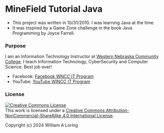 # MineField Tutorial Java

- This project was written in 10/31/2010. I was learning Java at the time.
- It was inspired by a Game Zone challenge in the book Java Programming by Joyce Farrell.

### Purpose

I am an Information Technology Instructor at [Western Nebraska Community College](https://www.wncc.edu). I teach Information Technology, CyberSecurity and Computer Science. Best job ever!

- Facebook: [Facebook WNCC IT Program](https://www.facebook.com/wnccitprogram/)
- YouTube: [YouTube WINCC IT Program](https://www.youtube.com/@williamloringitinstructor)

### License

<a rel="license" href="http://creativecommons.org/licenses/by-nc-sa/4.0/"><img alt="Creative Commons License" style="border-width:0" src="https://i.creativecommons.org/l/by-nc-sa/4.0/88x31.png" /></a><br />This work is licensed under a <a rel="license" href="http://creativecommons.org/licenses/by-nc-sa/4.0/">Creative Commons Attribution-NonCommercial-ShareAlike 4.0 International License</a>.

Copyright (c) 2024 William A Loring
